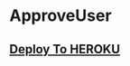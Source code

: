 # ApproveUser
## [Deploy To HEROKU](https://dashboard.heroku.com/new?template=https://github.com/PyAaditya/AutoApprove)
